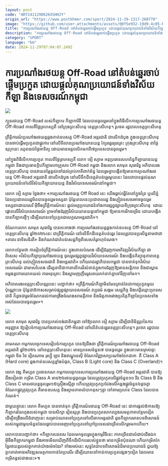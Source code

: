 ```yaml
---
layout: post
code: "ART2411290626XSHHJY"
origin_url: "https://www.postkhmer.com/sport/2024-11-29-1317-260770"
image: "https://github.com/user-attachments/assets/00f5e932-19d9-4c05-bb26-2df066e0b05e"
title: "ការ​​ប្រណាំង​រថយន្ត Off-Road នៅ​តំបន់​ឆ្នេរ​ចាប់​ផ្តើម​ប្រកួត ​ដោយផ្តល់់​គុណ​​ប្រយោជន៍​​​ទាំង​វិស័យ​កីឡា និង​ទេសចរណ៍​កម្ពុជា"
description: "​​ការ​​ប្រណាំង​រថយន្ត Off-Road នៅ​តំបន់​ឆ្នេរ​ចាប់​ផ្តើម​ប្រកួត ​ដោយផ្តល់់​គុណ​​ប្រយោជន៍​​​ទាំង​វិស័យ​កីឡា និង​ទេសចរណ៍​កម្ពុជា​"
category: "SPORT"
language: "km"
date: 2024-11-29T07:04:07.249Z
---
```


# ការ​​ប្រណាំង​រថយន្ត Off-Road នៅ​តំបន់​ឆ្នេរ​ចាប់​ផ្តើម​ប្រកួត ​ដោយផ្តល់់​គុណ​​ប្រយោជន៍​​​ទាំង​វិស័យ​កីឡា និង​ទេសចរណ៍​កម្ពុជា

![](https://github.com/user-attachments/assets/5a5a2063-53ff-4f42-a023-db81010bc17b)

ក្បួនរថយន្ត Off-Road របស់កីឡាករ កីឡាការិនី ដែលបានចូលរួមនៅក្នុងពិធីបើកការប្រណាំងរថយន្ត Off-Road កាលពីថ្ងៃព្រហស្បតិ៍ នៅក្រុងព្រះសីហនុ ខេត្តព្រះសីហនុ។ រូបថត រដ្ឋបាលខេត្តព្រះសីហនុ

ព្រឹត្តិការណ៍​ប្រណាំង​រថ​យន្តឆ្លងកាត់ឧបសគ្គ​ Off-Road ​អន្តរ​ជាតិ ជា​លើក​ដំបូង ​ក្នុង​ខេត្ត​ព្រះសីហនុ បានចាប់​ផ្តើម​ប្រកួត​ជា​ផ្លូវ​ការ នៅលើ​ទីលាន​ប្រណាំង​យាន​យន្ត ក្បែរឆ្នេរ​អូរត្រេះ ក្រុង​ព្រះសីហនុ នា​ថ្ងៃសុក្រ​នេះ រហូត​ដល់​​ថ្ងៃអាទិត្យ ដោយមាន​អត្តពលិក​មកពី​៧​ប្រទេស​បាន​ចូលរួម។

នៅ​ក្នុង​ពិធីបើក​ការ​ប្រកួត កាលពី​ថ្ងៃ​ព្រហស្បតិ៍ លោក ទៀ ស្យាម អនុប្រធាន​សហ​ព័ន្ធកីឡា​យាន​យន្ត​កម្ពុជា និងជា​ប្រធាន​​ក្លិប​កីឡា​មហា​គ្រួសារ Off-Road កម្ពុជា និង​លោក សាមុត សុធារិទ្ធ អភិបាល​រង​ខេត្ត​ព្រះសីហនុ បាន​​​វាយ​តម្លៃ​ខ្ពស់​ទៅ​ដល់​គ្រប់​ភាគី​ពាក់​ព័ន្ធ ដែល​រួម​គ្នា​បង្កើត​ឱ្យ​មានការ​​​ប្រណាំង​រថ​យន្ត Off-Road ​អន្តរជាតិ​ ជា​លើក​ដំបូង នៅ​លើ​ទឹក​ដី​ខេត្ត​តំបន់​ឆ្នេរ​មួយ​នេះ ដែលវាបាន​ផ្តល់​គុណ​​ប្រយោជន៍​​ទៅ​លើ​វិស័យ​កីឡា​យាន​យន្ត និង​វិស័យ​ទេសចរណ៍​នៅ​កម្ពុជា។

លោក ទៀ ស្យាម ថ្លែង​ថា៖​ «​ការ​ប្រណាំង​រថយន្ត Off Road នេះ យើង​ធ្លាប់​ធ្វើតែ​នៅ​ក្នុងព្រៃ ឬ​លើ​ភ្នំ ដែល​ប្រជា​ពល​រដ្ឋ​មិន​បាន​ចូល​រួម​ទស្សនា ប៉ុន្តែ​ពេល​នេះ​ប្រជា​ពល​រដ្ឋ និង​ភ្ញៀវទេសចរ​ អាច​ចូល​រួម​ទស្សនា​ដោយ​សេរី អ៊ីចឹង​ព្រឹត្តិការណ៍នេះ ផ្តល់​អត្ថប្រយោជន៍​ទាំង​ការផ្សព្វ​ផ្សាយ​ទីក្រុង​ព្រះសីហនុ  ដោយ​ផ្តោត​លើ​វិស័យ​ទេសចរណ៍ ​ព្រម​ទាំង​ជំរុញ​វិស័យ​យាន​យន្ត​នៅកម្ពុជា ឪ្យ​មាន​ការ​រីក​ចម្រើន ដោយ​បង្កើតបាន​កីឡាករ​ថ្មីៗ ដើម្បី​ឈាន​ទៅ​ប្រកួត​ជា​លក្ខណ​អន្តរជាតិ»។

ចំណែក​លោក សាមុត សុធារិទ្ធ បាន​អះអាង​ថា ការ​ប្រណាំង​រថយន្ត​ឆ្លង​កាត់​ឧបសគ្គ Off-Road នៅ​ខេត្ត​ព្រះសីហនុ ឆ្នាំ២០២៤​នេះ ជា​ព្រឹត្តិការណ៍ នៅ​លើ​ទឹក​ដី​ខេត្ត​តំបន់​ឆ្នេរ ដែល​ត្រូវបាន​ប្រសិទ្ធ​នាម​ថា​ជា «តារារៈ​នាទិសនិរតី» និង​កំណត់​ជា​តំបន់​សេដ្ឋកិច្ច​ពិសេស​គំរូ​ពហុ​បំណង។ 

លោក​​បន្ថែម​ថា ការ​រៀបចំ​ព្រឹត្តិការណ៍​នេះ ក្នុង​គោល​បំណង ដើម្បី​ជំរុញ​ការ​អភិវឌ្ឍ​វិស័យកីឡា ជា​ពិសេស «វិស័យ​កីឡា​ប្រណាំង​រថយន្ត ចូល​រួម​ផ្សព្វ​ផ្សាយ​វិស័យ​ទេសចរណ៍ និង​បង្កើន​កិត្យា​នុភាព​ខេត្ត​ព្រះសីហនុ ដល់​ភ្ញៀវ​ទេសចរ​ជាតិ និង​អន្តរ​ជាតិ» ហើយ​រាជ​រដ្ឋា​ភិបាល​កម្ពុជា បាន​ចាត់​ទុក​វិស័យ​ទេសចរណ៍ ជា​មាស​បៃតង ដើរ​តួនាទី​ជា​កាតា​លីករ​ដ៏​សំខាន់​ក្នុង​ការ​ជំរុញឱ្យ​មាន​សន្តិភាព និង​ជា​ស្ពាន​ចម្លង​នូវ​ការ​យោគ​យល់ ការ​អនុគ្រោះ និង​ស្នាម​ញញឹម​រួស​រាយ​រាក់​ទាក់​គ្នា​ទៅ​វិញ​ទៅ​មក។

អភិបាល​រង​ខេត្ត​ព្រះសីហនុរូប​នេះ បញ្ជាក់​ថា៖ «ព្រឹត្តិការណ៍​កីឡា​មិន​មែន​គ្រាន់​តែ​ជា​ការ​ប្រកួត​មួយ​ប៉ុណ្ណោះ​ទេ ប៉ុន្តែ​ជា​ឱកាស​សម្រាប់​ផ្សព្វ​ផ្សាយ​ទេសចរណ៍ វប្បធម៌ សង្គម សេដ្ឋកិច្ច និងកេរ្តិ៍​ឈ្មោះ​ប្រទេស​ជាតិ ក៏​ដូច​ជា​រួម​ចំណែក​ដល់​ការ​ពង្រឹង​ចំណង​សាមគ្គីភាព និង​មិត្តភាព​រវាងប្រតិភូ​កីឡា​នៃ​ប្រទេស​ទាំង​អស់​ដែល​បាន​ចូលរួម»។

![](https://github.com/user-attachments/assets/c20222d8-a8ec-4b74-9e78-4e70470c33a1)

លោក សាមុត សុធារិទ្ធ បានប្រគល់ទង់ជាតិកម្ពុជា ទៅឱ្យលោក ទៀ ស្យាម ដើម្បីជានិមិត្តរូបនៃការអនុញ្ញាត ឱ្យរៀបចំការប្រណាំងរថយន្ត Off-Road នៅលើតំបន់ឆ្នេរខេត្តព្រះសីហនុ។ រូបថត រដ្ឋបាលខេត្តព្រះសីហនុ

តាម​គណៈ​កម្ម​ការ​បច្ចេក​ទេស​រៀបចំ​ការ​ប្រកួត បាន​ឱ្យ​ដឹង​ថា ​​ព្រឹត្តិការណ៍​ប្រណាំង​រថយន្ត Off-Road អន្តរ​ជាតិ ឆ្នាំ២០២៤ នៅ​ខេត្ត​ព្រះសីហនុ​នេះ មាន​ប្រទេស​ចំនួន​៧ បាន​ចូល​រួម ក្នុង​នោះ​មានម្ចាស់​ផ្ទះ​កម្ពុជា ចិន ថៃ វៀតណាម រុស្ស៊ី ​ឡាវ និង​ឥណ្ឌូនេស៊ី ចំណែក​​វិញ្ញាសា​ប្រណាំង​ចែក​ជា​៣  គឺ Class A (Hard core) ឆ្លង​កាត់​ឧបសគ្គ​ខ្លាំង​បំផុត, Class B (Light core) និង Class C (Overland)។

លោក វង្ស គីមហួត ប្រធាន​គណៈកម្មការ​បច្ចេក​ទេស​​ការប្រណាំង​រថយន្ត Off-Road អន្តរជាតិ បាន​ឱ្យ​ដឹង​ទៀត​ថា កម្រិត Class A មាន​២៦​រថយន្តចូល​រួម ដែល​ត្រូវ​ប្រកួត​លើ​ផ្លូវ​ចំនួន​១០ រីឯ ​Class B និង ​Class C មាន​រថយន្ត​ចូល​រួម​​១៥​គ្រឿង​ស្មើ​គ្នា​ ហើយ​ត្រូវ​ប្រកួត​ប្រជែង​លើ​គន្លង​ផ្លូវ​ចំនួន​៦​ដូចគ្នា ចំណែក​​ផ្លូវ​ត្រូវប្រកួត គឺ​មាន​ឧបសគ្គ និងស្ថាន​ភាព​លំបាក​ខុសៗ​គ្នា ទៅ​តាម​​ប្រភេទ Class ដែល​បាន​កំណត់។

ជាមួយ​គ្នា​នេះ លោក គីមហួត ​បាន​​ចាត់​ទុក ព្រឹត្តិការណ៍​រថ​យន្ត Off-Road ​នេះ ជា​ការ​ផ្តល់​​ឱកាស​ឱ្យ​កីឡាករវ័យ​ក្មេង​របស់​​កម្ពុជា បាន​សិក្សា រៀនសូត្រ និង​បាន​ប្រកួត​សាក​ល្បង​សមត្ថ​ភាព​បន្ថែម​ទៀត ដើម្បី​ពង្រឹង​លើ​ជំនាញ​នេះ សម្រាប់​ឈាន​ទៅ​ប្រកួត​នៅលើ​ឆាក​អន្តរ​ជាតិ​ ដូច​កីឡាករ​មាន​បទ​ពិសោធន៍​របស់​​កម្ពុជា​មួយ​ចំនួន​​ ដែល​ធ្លាប់​បានចេញ​​ទៅ​ប្រកួត​នៅ​ក្រៅ​ប្រទេសជា​ច្រើន​លើក​រួចមក​​ហើយ។

លោក​បាន​បញ្ជាក់​ថា៖ «កីឡាករ​បរទេស ដែល​មក​ចូលរួម​ក្នុង​កម្ម​វិធីនេះ ភាគ​ច្រើនជា​លំដាប់​ជើងឯក អ៊ីចឹង​កីឡាករ​កម្ពុជា នឹង​អាច​មើល​ឃើញ​ពី​ទឹក​ដី​​បើក​បរ​របស់​ខ្លួន​ថា មាន​​កម្រិត​ប៉ុនណា ហើយកម្រិត​កែ​ច្នៃ​រថយន្ត​របស់​ពួក​គាត់​យ៉ាង​ម៉េច​ដែរ? ទាំងអស់​នេះ សុទ្ធតែ​ជាបទពិសោធន៍​ដ៏​មាន​ប្រយោជន៍ ជួយ​ឱ្យ​ពួកគាត់​អាច​អភិវឌ្ឍ​សមត្ថ​ភាព​កាន់​តែ​ប្រសើរ ដើម្បី​ឈាន​ទៅ​កាន់ការ​ប្រកួត​ផ្សេងៗ​ទៀត ដែល​មាន​កម្រិត​ខ្ពស់​ជាង​នេះ»៕